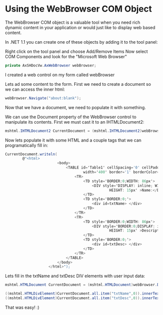 # Using the WebBrowser COM Object


The WebBrowser COM object is a valuable tool when you need rich dynamic content in your application or would just like to display web based content.

In .NET 1.1 you can create one of these objects by adding it to the tool panel:

Right click on the tool panel and choose Add/Remove Items
Now select COM Components and look for the "Microsoft Web Browser"

```csharp
private AxSHDocVw.AxWebBrowser webBrowser;
```

I created a web control on my form called webBrowser

Lets ad some content to the form. First we need to create a document so we can access the inner html:

```csharp
webBrowser.Navigate("about:blank");
```

Now that we have a document, we need to populate it with something.

We can use the Document property of the WebBrowser control to manipulate its contents. First we must cast it to an IHTMLDocument2:

```csharp
mshtml.IHTMLDocument2 CurrentDocument = (mshtml.IHTMLDocument2)webBrowser.Document;
```


Now lets populate it with some HTML and a couple tags that we can programatically fill in: 

```csharp
CurrentDocument.writeln(
        @"<html>
                        <body>
                            <TABLE id='Table1' cellSpacing='0' cellPadding='0' 
                                    width='400' border='1' borderColor='black'>
                                <TR>
                                    <TD style='BORDER:0;WIDTH: 86px'>
                                        <DIV style='DISPLAY: inline; WIDTH: 150px; 
                                                HEIGHT: 15px' >Name:</DIV>
                                    </TD>
                                    <TD style='BORDER:0;'>
                                        <div id=txtName> </div>
                                    </TD>
                                </TR>
                                <TR>
                                    <TD style='BORDER:0;WIDTH: 86px'>
                                        <DIV style='BORDER:0;DISPLAY: inline; WIDTH: 70px; 
                                                HEIGHT: 15px' >Description:</DIV>
                                    </TD>
                                    <TD style='BORDER:0;'>
                                        <div id=txtDesc> </div>
                                    </TD>
                                </TR>
                            </TABLE>
                        </body>
                    </html>");
```


Lets fill in the txtName and txtDesc DIV elements with user input data:

```csharp
mshtml.HTMLDocument CurrentDocument = (mshtml.HTMLDocument)webBrowser.Document;

((mshtml.HTMLDivElement)CurrentDocument.all.item("txtName",0)).innerText = txtName.Text;
((mshtml.HTMLDivElement)CurrentDocument.all.item("txtDesc",0)).innerText = txtDescription.Text;
```


That was easy! :)